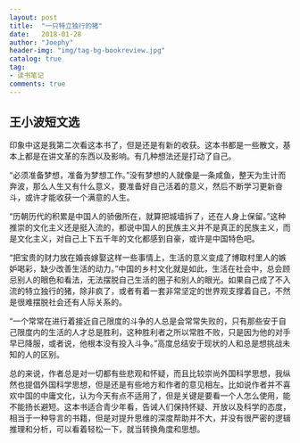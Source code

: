 ```yaml
---
layout: post
title:  "一只特立独行的猪"
date:   2018-01-28
author: "Joephy"
header-img: "img/tag-bg-bookreview.jpg"
catalog: true
tag:
- 读书笔记 
comments: true
---
```

王小波短文选
-----------

印象中这是我第二次看这本书了，但是还是有新的收获。这本书都是一些散文，基本上都是在讲文革的东西以及影响。有几种想法还是打动了自己。


“必须准备梦想，准备为梦想工作。”没有梦想的人就像是一条咸鱼，整天为生计而奔波，那么人生又有什么意义，要准备好自己活着的意义，然后不断学习更新奋斗，或许才能收获一个满意的人生。


“历朝历代的积累是中国人的骄傲所在，就算把城墙拆了，还在人身上保留。”这种推崇的文化主义还是挺入流的，都说中国人的民族主义并不是真正的民族主义，而是文化主义，对自己上下五千年的文化都感到自豪，或许是中国特色吧。


“把宝贵的财力放在婚丧嫁娶这样一些事情上，生活的意义变成了博取村里人的嫉妒喝彩，缺少改善生活的动力。”中国的乡村文化就是如此，生活在社会中，总会顾忌别人的眼色和看法，无法摆脱自己生活的圈子和别人的眼光。如果自己成了不入流的特立独行的猪，除非疯了，或者有着一套非常坚定的世界观支撑着自己，不然是很难摆脱社会还有人际关系的。
 

“一个常常在进行着接近自己限度的斗争的人总是会常常失败的，只有那些安于自己限度内的生活的人才总是胜利，这种胜利者之所以常胜不败，只是因为他的对手早已降服，或者说，他根本没有投入斗争。”高度总结安于现状的人和总是想挑战未知的人的区别。


总的来说，作者总是对一切都有些悲观和怀疑，而且比较崇尚外国科学思想，我纵然也提倡外国科学思想，但是还是有些地方和作者的意见相左。比如说作者并不喜欢中国的中庸文化，认为今天有点不适用了，但是关键是要看一个人怎么使用，能不能扬长避短。这本书适合青少年看，告诫人们保持怀疑、开放以及科学的态度，相当于一种导言的书籍，但是对提升思维的深度帮助并不大，并没有很严密的逻辑推理和分析，可以看着轻松一下，就当转换角度和思想。


